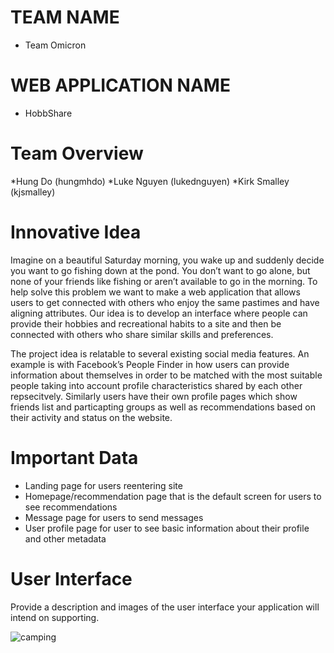 # TEAM NAME

* Team Omicron

# WEB APPLICATION NAME

* HobbShare

# Team Overview

*Hung Do (hungmhdo)
*Luke Nguyen (lukednguyen)
*Kirk Smalley (kjsmalley)

# Innovative Idea

Imagine on a beautiful Saturday morning, you wake up and suddenly decide you want to go fishing down at the pond. You don’t want to go alone, but none of your friends like fishing or aren’t available to go in the morning. To help solve this problem we want to make a web application that allows users to get connected with others who enjoy the same pastimes and have aligning attributes. Our idea is to develop an interface where people can provide their hobbies and recreational habits to a site and then be connected with others who share similar skills and preferences.

The project idea is relatable to several existing social media features. An example is with Facebook’s People Finder in how users can provide information about themselves in order to be matched with the most suitable people taking into account profile characteristics shared by each other repsecitvely. Similarly users have their own profile pages which show friends list and particapting groups as well as recommendations based on their activity and status on the website.


# Important Data

* Landing page for users reentering site
* Homepage/recommendation page that is the default screen for users to see recommendations
* Message page for users to send messages
* User profile page for user to see basic information about their profile and other metadata

# User Interface

Provide a description and images of the user interface your
application will intend on supporting.

![camping](cs326-final-omicron/images/Camping_1.jpg)
